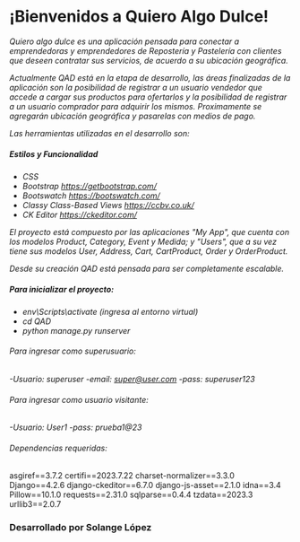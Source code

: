  # ¡Bienvenidos a Quiero Algo Dulce! 

<em> Quiero algo dulce es una aplicación pensada para conectar a emprendedoras y emprendedores de Repostería y Pastelería con clientes que deseen contratar sus servicios, de acuerdo a su ubicación geográfica.

Actualmente QAD está en la etapa de desarrollo, las áreas finalizadas de la aplicación son la posibilidad de registrar a un usuario vendedor que accede a cargar sus productos para ofertarlos y la posibilidad de registrar a un usuario comprador para adquirir los mismos. Proximamente se agregarán ubicación geográfica y pasarelas con medios de pago.

Las herramientas utilizadas en el desarrollo son:
##### Estilos y Funcionalidad
- CSS
- Bootstrap https://getbootstrap.com/
- Bootswatch https://bootswatch.com/
- Classy Class-Based Views https://ccbv.co.uk/
- CK Editor https://ckeditor.com/

El proyecto está compuesto por las aplicaciones "My App", que cuenta con los modelos Product, Category, Event y Medida; y "Users", que a su vez tiene sus modelos User, Address, Cart, CartProduct, Order y OrderProduct.

Desde su creación QAD está pensada para ser completamente escalable.

##### Para inicializar el proyecto:
 
- env\Scripts\activate (ingresa al entorno virtual)
- cd QAD
- python manage.py runserver

###### Para ingresar como superusuario:
-Usuario: superuser
-email: super@user.com
-pass: superuser123

###### Para ingresar como usuario visitante:
-Usuario: User1
-pass: prueba1@23

</em>

###### Dependencias requeridas:
asgiref==3.7.2
certifi==2023.7.22
charset-normalizer==3.3.0
Django==4.2.6
django-ckeditor==6.7.0
django-js-asset==2.1.0
idna==3.4
Pillow==10.1.0
requests==2.31.0
sqlparse==0.4.4
tzdata==2023.3
urllib3==2.0.7

### Desarrollado por Solange López



